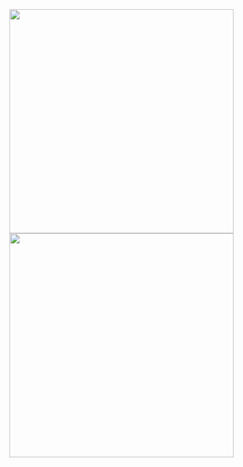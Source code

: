 <img height="400px" width="400px" src="https://github-readme-stats.vercel.app/api?username=WowStarWorld&show_icons=true&theme=aura&bg_color=30,6c99ff,904e95&title_color=fff&text_color=fff" align="center"/>
<img height="400px" width="400px" src="https://github-readme-stats.vercel.app/api/top-langs/?username=WowStarWorld&theme=aura&bg_color=30,6c99ff,904e95&title_color=fff&text_color=fff" align:"center"/>
